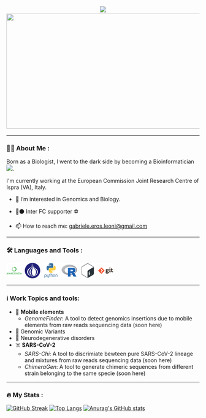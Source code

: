 <div id="header" align="center">
  <img src="https://media.giphy.com/media/ZeFG00TVXs54Pw4c8e/giphy.gif" width="300"/>
</div>

<div align="center">
  <img src="https://media.giphy.com/media/dWesBcTLavkZuG35MI/giphy.gif" width="600" height="300"/>
</div>

---

### :woman_technologist: About Me :
Born as a Biologist, I went to the dark side by becoming a Bioinformatician  <img src="https://media.giphy.com/media/WUlplcMpOCEmTGBtBW/giphy.gif" width="30">.

I'm currently working at the European Commission Joint Research Centre of Ispra (VA), Italy.

- :telescope: I’m interested in Genomics and Biology.

- 🔵⚫ Inter FC supporter ⚽

- :mailbox: How to reach me: gabriele.eros.leoni@gmail.com

---

### :hammer_and_wrench: Languages and Tools :

<div>
  <img src="https://github.com/devicons/devicon/blob/master/icons/anaconda/anaconda-original-wordmark.svg" title="Anaconda" alt="Anaconda" width="40" height="40"/>&nbsp;
  <img src="https://github.com/devicons/devicon/blob/master/icons/perl/perl-original.svg" title="Perl" alt="Perl" width="40" height="40"/>&nbsp;
  <img src="https://github.com/devicons/devicon/blob/master/icons/python/python-original-wordmark.svg" title="Python" alt="Python" width="40" height="40"/>&nbsp;
  <img src="https://github.com/devicons/devicon/blob/master/icons/r/r-original.svg" title="R" alt="R" width="40" height="40"/>&nbsp;
  <img src="https://github.com/devicons/devicon/blob/master/icons/bash/bash-original.svg" title="Bash" alt="Bash" width="40" height="40"/>&nbsp;
  <img src="https://github.com/devicons/devicon/blob/master/icons/git/git-original-wordmark.svg" title="Git" **alt="Git" width="40" height="40"/>
</div>

---

### ℹ️ Work Topics and tools:

- 🌽 **Mobile elements**
  - *GenomeFinder*: A tool to detect genomics insertions due to mobile elements from raw reads sequencing data (soon here)
- 🧬 Genomic Variants
- 🧠 Neurodegenerative disorders
- ☠️ **SARS-CoV-2**
  - *SARS-Chi*: A tool to discrimiate bewteen pure SARS-CoV-2 lineage and mixtures from raw reads sequencing data (soon here)
  - *ChimeraGen*: A tool to generate chimeric sequences from different strain belonging to the same specie (soon here)

---

### :fire: My Stats :
[![GitHub Streak](http://github-readme-streak-stats.herokuapp.com?user=galeoni&date_format=M%20j%5B%2C%20Y%5D)](https://git.io/streak-stats)
[![Top Langs](https://github-readme-stats.vercel.app/api/top-langs/?username=galeoni)](https://github.com/anuraghazra/github-readme-stats)
[![Anurag's GitHub stats](https://github-readme-stats.vercel.app/api?username=galeoni&show_icons=true&theme=radical)](https://github.com/anuraghazra/github-readme-stats)
